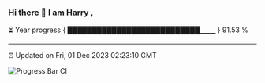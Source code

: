 ### Hi there 👋 I am Harry , 

⏳ Year progress { ███████████████████████████▁▁▁ } 91.53 %

---

⏰ Updated on Fri, 01 Dec 2023 02:23:10 GMT

![Progress Bar CI](https://github.com/duykhang68/duykhang68/workflows/Progress%20Bar%20CI/badge.svg)
